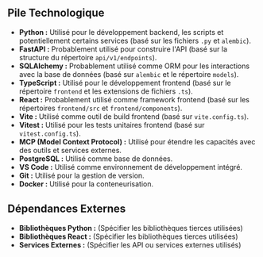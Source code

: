 ## Pile Technologique

- **Python :** Utilisé pour le développement backend, les scripts et potentiellement certains services (basé sur les fichiers `.py` et `alembic`).
- **FastAPI :** Probablement utilisé pour construire l'API (basé sur la structure du répertoire `api/v1/endpoints`).
- **SQLAlchemy :** Probablement utilisé comme ORM pour les interactions avec la base de données (basé sur `alembic` et le répertoire `models`).
- **TypeScript :** Utilisé pour le développement frontend (basé sur le répertoire `frontend` et les extensions de fichiers `.ts`).
- **React :** Probablement utilisé comme framework frontend (basé sur les répertoires `frontend/src` et `frontend/components`).
- **Vite :** Utilisé comme outil de build frontend (basé sur `vite.config.ts`).
- **Vitest :** Utilisé pour les tests unitaires frontend (basé sur `vitest.config.ts`).
- **MCP (Model Context Protocol) :** Utilisé pour étendre les capacités avec des outils et services externes.
- **PostgreSQL :** Utilisé comme base de données.
- **VS Code :** Utilisé comme environnement de développement intégré.
- **Git :** Utilisé pour la gestion de version.
- **Docker :** Utilisé pour la conteneurisation.

## Dépendances Externes

- **Bibliothèques Python :** (Spécifier les bibliothèques tierces utilisées)
- **Bibliothèques React :** (Spécifier les bibliothèques tierces utilisées)
- **Services Externes :** (Spécifier les API ou services externes utilisés)